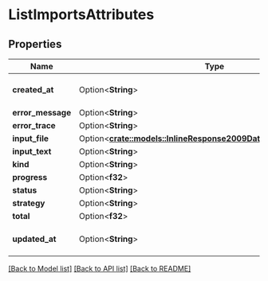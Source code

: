 # ListImportsAttributes

## Properties

Name | Type | Description | Notes
------------ | ------------- | ------------- | -------------
**created_at** | Option<**String**> | ISO 8601 date and time | [optional]
**error_message** | Option<**String**> |  | [optional]
**error_trace** | Option<**String**> |  | [optional]
**input_file** | Option<[**crate::models::InlineResponse2009DataAttributesThumbnail**](inline_response_200_9_data_attributes_thumbnail.md)> |  | [optional]
**input_text** | Option<**String**> |  | [optional]
**kind** | Option<**String**> |  | [optional]
**progress** | Option<**f32**> |  | [optional]
**status** | Option<**String**> |  | [optional]
**strategy** | Option<**String**> |  | [optional]
**total** | Option<**f32**> |  | [optional]
**updated_at** | Option<**String**> | ISO 8601 of last modification | [optional]

[[Back to Model list]](../README.md#documentation-for-models) [[Back to API list]](../README.md#documentation-for-api-endpoints) [[Back to README]](../README.md)


